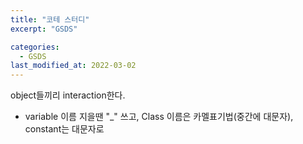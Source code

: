 ```yaml
---
title: "코테 스터디"
excerpt: "GSDS"

categories:
  - GSDS
last_modified_at: 2022-03-02
---
```


object들끼리 interaction한다.
- variable 이름 지을땐 "_" 쓰고, Class 이름은 카멜표기법(중간에 대문자), constant는 대문자로